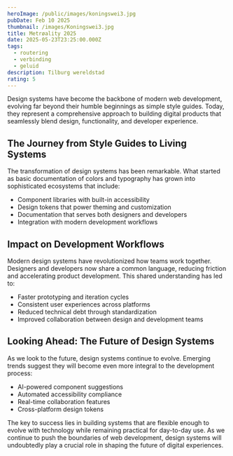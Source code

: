 ```yaml
---
heroImage: /public/images/koningswei3.jpg
pubDate: Feb 10 2025
thumbnail: /images/Koningswei3.jpg
title: Metrøality 2025
date: 2025-05-23T23:25:00.000Z
tags:
  - routering
  - verbinding
  - geluid
description: Tilburg wereldstad
rating: 5
---
```


Design systems have become the backbone of modern web development, evolving far beyond their humble beginnings as simple style guides. Today, they represent a comprehensive approach to building digital products that seamlessly blend design, functionality, and developer experience.

## The Journey from Style Guides to Living Systems

The transformation of design systems has been remarkable. What started as basic documentation of colors and typography has grown into sophisticated ecosystems that include:

- Component libraries with built-in accessibility
- Design tokens that power theming and customization
- Documentation that serves both designers and developers
- Integration with modern development workflows

## Impact on Development Workflows

Modern design systems have revolutionized how teams work together. Designers and developers now share a common language, reducing friction and accelerating product development. This shared understanding has led to:

- Faster prototyping and iteration cycles
- Consistent user experiences across platforms
- Reduced technical debt through standardization
- Improved collaboration between design and development teams

## Looking Ahead: The Future of Design Systems

As we look to the future, design systems continue to evolve. Emerging trends suggest they will become even more integral to the development process:

- AI-powered component suggestions
- Automated accessibility compliance
- Real-time collaboration features
- Cross-platform design tokens

The key to success lies in building systems that are flexible enough to evolve with technology while remaining practical for day-to-day use. As we continue to push the boundaries of web development, design systems will undoubtedly play a crucial role in shaping the future of digital experiences.

